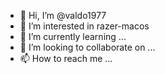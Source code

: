 - 👋 Hi, I’m @valdo1977
- 👀 I’m interested in razer-macos
- 🌱 I’m currently learning ...
- 💞️ I’m looking to collaborate on ...
- 📫 How to reach me ...

<!---
valdo1977/valdo1977 is a ✨ special ✨ repository because its `README.md` (this file) appears on your GitHub profile.
You can click the Preview link to take a look at your changes.
--->
